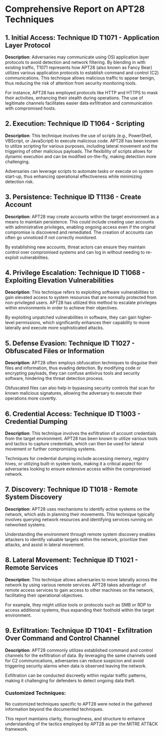# Comprehensive Report on APT28 Techniques

## 1. Initial Access: Technique ID T1071 - Application Layer Protocol
**Description**: Adversaries may communicate using OSI application layer protocols to avoid detection and network filtering. By blending in with existing traffic, T1071 represents how APT28 (also known as Fancy Bear) utilizes various application protocols to establish command and control (C2) communications. This technique allows malicious traffic to appear benign, thus reducing the risk of attention from security monitoring tools.

For instance, APT28 has employed protocols like HTTP and HTTPS to mask their activities, enhancing their stealth during operations. The use of legitimate channels facilitates easier data exfiltration and communication with compromised hosts.

## 2. Execution: Technique ID T1064 - Scripting
**Description**: This technique involves the use of scripts (e.g., PowerShell, VBScript, or JavaScript) to execute malicious code. APT28 has been known to utilize scripting for various purposes, including lateral movement and the triggering of other malicious payloads. The flexibility of scripts allows for dynamic execution and can be modified on-the-fly, making detection more challenging.

Adversaries can leverage scripts to automate tasks or execute on system start-up, thus enhancing operational effectiveness while minimizing detection risk.

## 3. Persistence: Technique ID T1136 - Create Account
**Description**: APT28 may create accounts within the target environment as a means to maintain persistence. This could include creating user accounts with administrative privileges, enabling ongoing access even if the original compromise is discovered and remediated. The creation of accounts can often go unnoticed if not correctly monitored.

By establishing new accounts, threat actors can ensure they maintain control over compromised systems and can log in without needing to re-exploit vulnerabilities.

## 4. Privilege Escalation: Technique ID T1068 - Exploiting Elevation Vulnerabilities
**Description**: This technique refers to exploiting software vulnerabilities to gain elevated access to system resources that are normally protected from non-privileged users. APT28 has utilized this method to escalate privileges within environments in order to achieve their objectives.

By exploiting unpatched vulnerabilities in software, they can gain higher-level permissions, which significantly enhances their capability to move laterally and execute more sophisticated attacks.

## 5. Defense Evasion: Technique ID T1027 - Obfuscated Files or Information
**Description**: APT28 often employs obfuscation techniques to disguise their files and information, thus evading detection. By modifying code or encrypting payloads, they can confuse antivirus tools and security software, hindering the threat detection process.

Obfuscated files can also help in bypassing security controls that scan for known malicious signatures, allowing the adversary to execute their operations more covertly.

## 6. Credential Access: Technique ID T1003 - Credential Dumping
**Description**: This technique involves the exfiltration of account credentials from the target environment. APT28 has been known to utilize various tools and tactics to capture credentials, which can then be used for lateral movement or further compromising systems.

Techniques for credential dumping include accessing memory, registry hives, or utilizing built-in system tools, making it a critical aspect for adversaries looking to ensure extensive access within the compromised network.

## 7. Discovery: Technique ID T1018 - Remote System Discovery
**Description**: APT28 uses mechanisms to identify active systems on the network, which aids in planning their movements. This technique typically involves querying network resources and identifying services running on networked systems.

Understanding the environment through remote system discovery enables attackers to identify valuable targets within the network, prioritize their attacks, and assist in lateral movement.

## 8. Lateral Movement: Technique ID T1021 - Remote Services
**Description**: This technique allows adversaries to move laterally across the network by using various remote services. APT28 takes advantage of remote access services to gain access to other machines on the network, facilitating their operational objectives.

For example, they might utilize tools or protocols such as SMB or RDP to access additional systems, thus expanding their foothold within the target environment.

## 9. Exfiltration: Technique ID T1041 - Exfiltration Over Command and Control Channel
**Description**: APT28 commonly utilizes established command and control channels for the exfiltration of data. By leveraging the same channels used for C2 communications, adversaries can reduce suspicion and avoid triggering security alarms when data is observed leaving the network.

Exfiltration can be conducted discreetly within regular traffic patterns, making it challenging for defenders to detect ongoing data theft.

### Customized Techniques:
No customized techniques specific to APT28 were noted in the gathered information beyond the documented techniques.

This report maintains clarity, thoroughness, and structure to enhance understanding of the tactics employed by APT28 as per the MITRE ATT&CK framework.
```